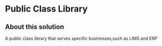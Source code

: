 # Public Class Library

## About this solution

A public class library that serves specific businesses,such as LIMS and ERP
